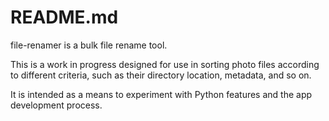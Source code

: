 # README.md

file-renamer is a bulk file rename tool.

This is a work in progress designed for use in sorting photo files according to different criteria,
such as their directory location, metadata, and so on.

It is intended as a means to experiment with Python features and the app development process.
